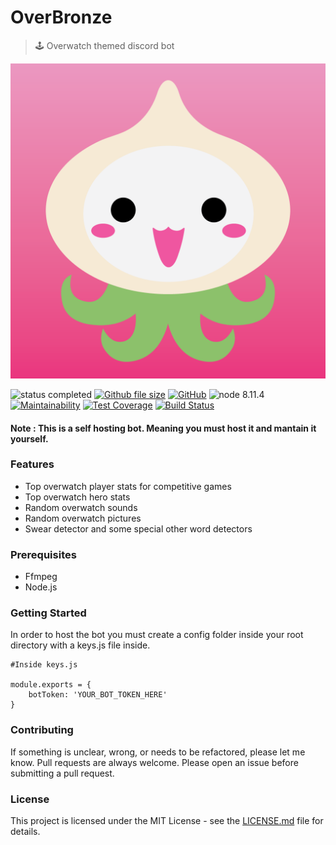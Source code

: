 # OverBronze

> 🕹️ Overwatch themed discord bot

![pachimari](assets/img/pachimari.png)

![status completed](https://img.shields.io/badge/status-completed-brightgreen.svg?style=flat-square)
[![Github file size](https://img.shields.io/github/size/webcaetano/craft/build/phaser-craft.min.js.svg?style=flat-square)](https://github.com/pankaryp/OverBronze.git)
[![GitHub](https://img.shields.io/github/license/mashape/apistatus.svg?style=flat-square)](https://github.com/pankaryp/OverBronze.git)
![node 8.11.4](https://img.shields.io/badge/node-8.11.4-brightgreen.svg?style=flat-square)
[![Maintainability](https://api.codeclimate.com/v1/badges/17d350fd4657828cd497/maintainability?style=flat-square)](https://codeclimate.com/github/pankaryp/OverBronze/maintainability)
[![Test Coverage](https://api.codeclimate.com/v1/badges/17d350fd4657828cd497/test_coverage?style=flat-square)](https://codeclimate.com/github/pankaryp/OverBronze/test_coverage)
[![Build Status](https://travis-ci.org/pankaryp/OverBronze.svg?branch=master?style=flat-square)](https://travis-ci.org/pankaryp/OverBronze)


#### Note : This is a self hosting bot. Meaning you must host it and mantain it yourself.

### Features

* Top overwatch player stats for competitive games
* Top overwatch hero stats 
* Random overwatch sounds
* Random overwatch pictures
* Swear detector and some special other word detectors

### Prerequisites

* Ffmpeg
* Node.js

### Getting Started
In order to host the bot you must create a config folder inside your root directory with a keys.js file inside.
```
#Inside keys.js

module.exports = {
    botToken: 'YOUR_BOT_TOKEN_HERE'
}
```

### Contributing

If something is unclear, wrong, or needs to be refactored, please let me know. Pull requests are always welcome. Please open an issue before submitting a pull request. 

### License

This project is licensed under the MIT License - see the [LICENSE.md](LICENSE.md) file for details.

